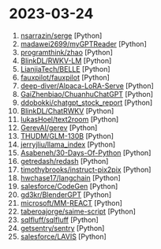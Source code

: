 # 2023-03-24

1. [nsarrazin/serge](https://github.com/nsarrazin/serge "A web interface for chatting with Alpaca through llama.cpp. Fully dockerized, with an easy to use API.") [Python]
2. [madawei2699/myGPTReader](https://github.com/madawei2699/myGPTReader "myGPTReader is a slack bot that can read any webpage, ebook or document and summarize it with chatGPT. It can also talk to you via voice using the content in the channel.") [Python]
3. [programthink/zhao](https://github.com/programthink/zhao "【编程随想】整理的《太子党关系网络》，专门揭露赵国的权贵") [Python]
4. [BlinkDL/RWKV-LM](https://github.com/BlinkDL/RWKV-LM "RWKV is an RNN with transformer-level LLM performance. It can be directly trained like a GPT (parallelizable). So it's combining the best of RNN and transformer - great performance, fast inference, saves VRAM, fast training, infinite ctx_len, and free sentence embedding.") [Python]
5. [LianjiaTech/BELLE](https://github.com/LianjiaTech/BELLE "BELLE: Bloom-Enhanced Large Language model Engine（开源中文对话大模型-70亿参数）") [Python]
6. [fauxpilot/fauxpilot](https://github.com/fauxpilot/fauxpilot "FauxPilot - an open-source GitHub Copilot server") [Python]
7. [deep-diver/Alpaca-LoRA-Serve](https://github.com/deep-diver/Alpaca-LoRA-Serve "Alpaca-LoRA as Chatbot service") [Python]
8. [GaiZhenbiao/ChuanhuChatGPT](https://github.com/GaiZhenbiao/ChuanhuChatGPT "GUI for ChatGPT API") [Python]
9. [ddobokki/chatgpt_stock_report](https://github.com/ddobokki/chatgpt_stock_report "그날의 증권사 리포트를 챗 gpt를 활용해 요약하는 레포") [Python]
10. [BlinkDL/ChatRWKV](https://github.com/BlinkDL/ChatRWKV "ChatRWKV is like ChatGPT but powered by RWKV (100% RNN) language model, and open source.") [Python]
11. [lukasHoel/text2room](https://github.com/lukasHoel/text2room "Text2Room generates textured 3D meshes from a given text prompt using 2D text-to-image models.") [Python]
12. [GerevAI/gerev](https://github.com/GerevAI/gerev "🧠 AI-powered search engine for your organization 🔎") [Python]
13. [THUDM/GLM-130B](https://github.com/THUDM/GLM-130B "GLM-130B: An Open Bilingual Pre-Trained Model (ICLR 2023)") [Python]
14. [jerryjliu/llama_index](https://github.com/jerryjliu/llama_index "LlamaIndex (GPT Index) is a project that provides a central interface to connect your LLM's with external data.") [Python]
15. [Asabeneh/30-Days-Of-Python](https://github.com/Asabeneh/30-Days-Of-Python "30 days of Python programming challenge is a step-by-step guide to learn the Python programming language in 30 days. This challenge may take more than100 days, follow your own pace.") [Python]
16. [getredash/redash](https://github.com/getredash/redash "Make Your Company Data Driven. Connect to any data source, easily visualize, dashboard and share your data.") [Python]
17. [timothybrooks/instruct-pix2pix](https://github.com/timothybrooks/instruct-pix2pix "") [Python]
18. [hwchase17/langchain](https://github.com/hwchase17/langchain "⚡ Building applications with LLMs through composability ⚡") [Python]
19. [salesforce/CodeGen](https://github.com/salesforce/CodeGen "CodeGen is an open-source model for program synthesis. Trained on TPU-v4. Competitive with OpenAI Codex.") [Python]
20. [gd3kr/BlenderGPT](https://github.com/gd3kr/BlenderGPT "Use commands in English to control Blender with OpenAI's GPT-4") [Python]
21. [microsoft/MM-REACT](https://github.com/microsoft/MM-REACT "Official repo for MM-REACT") [Python]
22. [taberoajorge/saime-script](https://github.com/taberoajorge/saime-script "This is a python script to validate up time of the saime web, even you can change the URL and you can use to everything that you want") [Python]
23. [sqlfluff/sqlfluff](https://github.com/sqlfluff/sqlfluff "A modular SQL linter and auto-formatter with support for multiple dialects and templated code.") [Python]
24. [getsentry/sentry](https://github.com/getsentry/sentry "Developer-first error tracking and performance monitoring") [Python]
25. [salesforce/LAVIS](https://github.com/salesforce/LAVIS "LAVIS - A One-stop Library for Language-Vision Intelligence") [Python]
